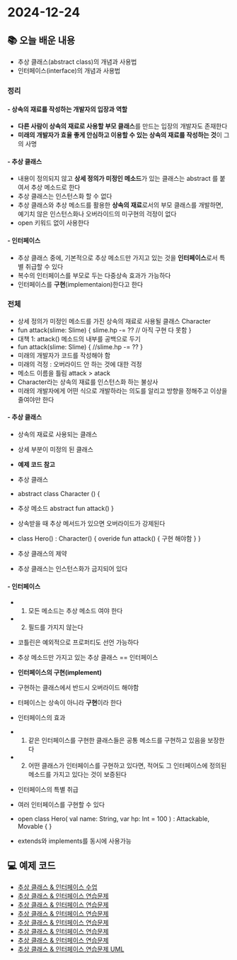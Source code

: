 # 2024-12-24

## 📚 오늘 배운 내용
- 추상 클래스(abstract class)의 개념과 사용법
- 인터페이스(interface)의 개념과 사용법

### 정리
#### - 상속의 재료를 작성하는 개발자의 입장과 역할
- **다른 사람이 상속의 재료로 사용할 부모 클래스**를 만드는 입장의 개발자도 존재한다
- **미래의 개발자가 효율 좋게 안심하고 이용할 수 있는 상속의 재료를 작성하는 것**이 그의 사명

#### - 추상 클래스
- 내용이 정의되지 않고 **상세 정의가 미정인 메소드**가 있는 클래스는 abstract 를 붙여서 추상 메소드로 한다
- 추상 클래스는 인스턴스화 할 수 없다
- 추상 클래스와 추상 메소드를 활용한 **상속의 재료**로서의 부모 클래스를 개발하면, 예기치 않은 인스턴스화나 오버라이드의 미구현의 걱정이 없다
- open 키워드 없이 사용한다

#### - 인터페이스
- 추상 클래스 중에, 기본적으로 추상 메소드만 가지고 있는 것을 **인터페이스**로서 특별 취급할 수 있다
- 복수의 인터페이스를 부모로 두는 다중상속 효과가 가능하다
- 인터페이스를 **구현**(implementaion)한다고 한다

### 전체
- 상세 정의가 미정인 메소드를 가진 상속의 재료로 사용될 클래스 Character
- fun attack(slime: Slime) { slime.hp -= ?? // 아직 구현 다 못함 }
- 대책 1: attack() 메소드의 내부를 공백으로 두기
- fun attack(slime: Slime) {
  //slime.hp -= ??
  }
- 미래의 개발자가 코드를 작성해야 함
- 미래의 걱정 : 오버라이드 안 하는 것에 대한 걱정
- 메소드 이름을 틀림 attack > atack
- Character라는 상속의 재료를 인스턴스화 하는 불상사
- 미래의 개발자에게 어떤 식으로 개발하라는 의도를 알리고 방향을 정해주고 이상을 줄여야만 한다

#### - 추상 클래스
- 상속의 재료로 사용되는 클래스
- 상세 부분이 미정의 된 클래스

- **예제 코드 참고**
- 추상 클래스
- abstract class Character () {
- 추상 메소드
  abstract fun attack()
  }

- 상속받을 때 추상 메서드가 있으면 오버라이드가 강제된다
- class Hero() : Character() {
  overide fun attack() { 구현 해야함 }
  }

- 추상 클래스의 제약
- 추상 클래스는 인스턴스화가 금지되어 있다

#### - 인터페이스
- 1. 모든 메소드는 추상 메소드 여야 한다
- 2. 필드를 가지지 않는다
- 코틀린은 예외적으로 프로퍼티도 선언 가능하다


- 추상 메소드만 가지고 있는 추상 클래스 == 인터페이스

- **인터페이스의 구현(implement)**
- 구현하는 클래스에서 반드시 오버라이드 해야함
- 터페이스는 상속이 아니라 **구현**이라 한다

- 인터페이스의 효과
- 1. 같은 인터페이스를 구현한 클래스들은 공통 메소드를 구현하고 있음을 보장한다
- 2. 어떤 클래스가 인터페이스를 구현하고 있다면, 적어도 그 인터페이스에 정의된 메소드를 가지고 있다는 것이 보증된다

- 인터페이스의 특별 취급
- 여러 인터페이스를 구현할 수 있다
- open class Hero(
  val name: String,
  var hp: Int = 100
  ) : Attackable, Movable { }

- extends와 implements를 동시에 사용가능


## 💻 예제 코드
- [추상 클래스 & 인터페이스 수업](../../src/main/kotlin/day7/Character.kt)
- [추상 클래스 & 인터페이스 연습문제](../../src/main/kotlin/day7/Asset.kt)
- [추상 클래스 & 인터페이스 연습문제](../../src/main/kotlin/day7/TangibleAsset.kt)
- [추상 클래스 & 인터페이스 연습문제](../../src/main/kotlin/day7/IntangibleAsset.kt)
- [추상 클래스 & 인터페이스 연습문제](../../src/main/kotlin/day7/Book.kt)
- [추상 클래스 & 인터페이스 연습문제](../../src/main/kotlin/day7/Computer.kt)
- [추상 클래스 & 인터페이스 연습문제](../../src/main/kotlin/day7/Thing.kt)
- [추상 클래스 & 인터페이스 연습문제 UML](../../src/main/kotlin/day7/Asset.puml)
